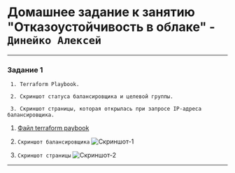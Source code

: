 # Домашнее задание к занятию "Отказоустойчивость в облаке" - `Динейко Алексей`


---

### Задание 1

` 1. Terraform Playbook.`

` 2. Скриншот статуса балансировщика и целевой группы.`

` 3. Скриншот страницы, которая открылась при запросе IP-адреса балансировщика.`

1.  [Файл terraform paybook](https://github.com/Neoju5t/cloud/blob/78abaa299267f672d119c30d2ee8a34a215dd80d/img/main.tf)

2. `Скриншот балансировщика`
![Скриншот-1](https://github.com/Neoju5t/cloud/blob/78abaa299267f672d119c30d2ee8a34a215dd80d/img/%D0%A1%D0%BD%D0%B8%D0%BC%D0%BE%D0%BA%20%D1%8D%D0%BA%D1%80%D0%B0%D0%BD%D0%B0%202025-01-13%20%D0%B2%2022.09.55.png) 


4. `Скриншот страницы`
![Скриншот-2](https://github.com/Neoju5t/cloud/blob/78abaa299267f672d119c30d2ee8a34a215dd80d/img/%D0%A1%D0%BD%D0%B8%D0%BC%D0%BE%D0%BA%20%D1%8D%D0%BA%D1%80%D0%B0%D0%BD%D0%B0%202025-01-13%20%D0%B2%2022.15.00.png) 


---

